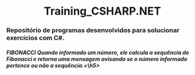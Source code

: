 <h1 align="center">  Training_CSHARP.NET </h1>

<h3> Repositório de programas desenvolvidos para solucionar exercícios com C#. </h3>


<h5>FIBONACCI
Quando informado um número, ele calcula a sequência de Fibonacci e retorna uma mensagem avisando se o número informado pertence ou não a sequência.<\h5>
